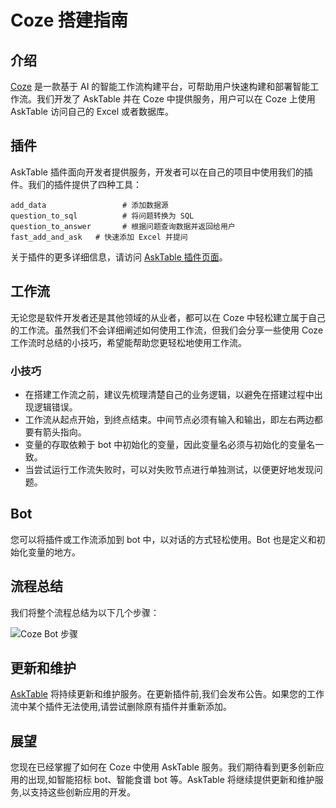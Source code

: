 # Coze 搭建指南

## 介绍

[Coze](https://www.coze.cn/) 是一款基于 AI 的智能工作流构建平台，可帮助用户快速构建和部署智能工作流。我们开发了 AskTable 并在 Coze 中提供服务，用户可以在 Coze 上使用 AskTable 访问自己的 Excel 或者数据库。

## 插件

AskTable 插件面向开发者提供服务，开发者可以在自己的项目中使用我们的插件。我们的插件提供了四种工具：

```
add_data                 # 添加数据源
question_to_sql          # 将问题转换为 SQL
question_to_answer       # 根据问题查询数据并返回给用户
fast_add_and_ask   # 快速添加 Excel 并提问
```

关于插件的更多详细信息，请访问 [AskTable 插件页面](https://www.coze.cn/store/plugin/7407079384349343784)。

## 工作流

无论您是软件开发者还是其他领域的从业者，都可以在 Coze 中轻松建立属于自己的工作流。虽然我们不会详细阐述如何使用工作流，但我们会分享一些使用 Coze 工作流时总结的小技巧，希望能帮助您更轻松地使用工作流。

### 小技巧

- 在搭建工作流之前，建议先梳理清楚自己的业务逻辑，以避免在搭建过程中出现逻辑错误。
- 工作流从起点开始，到终点结束。中间节点必须有输入和输出，即左右两边都要有箭头指向。
- 变量的存取依赖于 bot 中初始化的变量，因此变量名必须与初始化的变量名一致。
- 当尝试运行工作流失败时，可以对失败节点进行单独测试，以便更好地发现问题。

## Bot

您可以将插件或工作流添加到 bot 中，以对话的方式轻松使用。Bot 也是定义和初始化变量的地方。

## 流程总结

我们将整个流程总结为以下几个步骤：

<div className="img-center medium">
  <img src="/img/asktable/coze_bot_steps.png" alt="Coze Bot 步骤" />
</div>


## 更新和维护

[AskTable](https://www.asktable.com/) 将持续更新和维护服务。在更新插件前,我们会发布公告。如果您的工作流中某个插件无法使用,请尝试删除原有插件并重新添加。

## 展望

您现在已经掌握了如何在 Coze 中使用 AskTable 服务。我们期待看到更多创新应用的出现,如智能招标 bot、智能食谱 bot 等。AskTable 将继续提供更新和维护服务,以支持这些创新应用的开发。